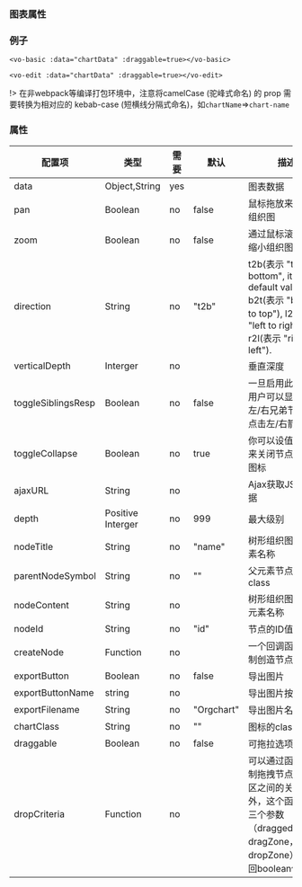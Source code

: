 ### 图表属性

### 例子

`<vo-basic :data="chartData" :draggable=true></vo-basic>`

`<vo-edit :data="chartData" :draggable=true></vo-edit>`

!> 在非webpack等编译打包环境中，注意将camelCase (驼峰式命名) 的 prop 需要转换为相对应的 kebab-case (短横线分隔式命名)，如`chartName`=>`chart-name`

### 属性

<table>
  <thead>
    <tr><th>配置项</th><th>类型</th><th style="width:90px">需要</th><th>默认</th><th>描述</th></tr>
  </thead>
  <tbody>
    <tr>
      <td>data</td><td>Object,String</td><td>yes</td><td></td><td>图表数据</td>
    </tr>
    <tr>
      <td>pan</td><td>Boolean</td><td>no</td><td>false</td><td>鼠标拖放来平移该组织图</td>
    </tr>
    <tr>
      <td>zoom</td><td>Boolean</td><td>no</td><td>false</td><td>通过鼠标滚轮放大/缩小组织图</td>
    </tr>
    <tr>
      <td>direction</td><td>String</td><td>no</td><td>"t2b"</td><td>t2b(表示 "top to bottom", it's default value), b2t(表示 "bottom to top"), l2r(表示 "left to right"), r2l(表示 "right to left").</td>
    </tr>
    <tr>
      <td>verticalDepth</td><td>Interger</td><td>no</td><td></td><td>垂直深度</td>
    </tr>
    <tr>
      <td>toggleSiblingsResp</td><td>Boolean</td><td>no</td><td>false</td><td>一旦启用此选项，用户可以显示/隐藏左/右兄弟节点分别点击左/右箭头</td>
    </tr>
    <tr>
      <td>toggleCollapse</td><td>Boolean</td><td>no</td><td>true</td><td>你可以设值为false来关闭节点的箭头图标</td>
    </tr>
    <tr>
      <td>ajaxURL</td><td>String</td><td>no</td><td></td><td>Ajax获取JSON数据</td>
    </tr>
    <tr>
      <td>depth</td><td>Positive Interger</td><td>no</td><td>999</td><td>最大级别</td>
    </tr>
    <tr>
      <td>nodeTitle</td><td>String</td><td>no</td><td>"name"</td><td>树形组织图中的元素名称</td>
    </tr>
    <tr>
      <td>parentNodeSymbol</td><td>String</td><td>no</td><td>""</td><td>父元素节点的图标class</td>
    </tr>
    <tr>
      <td>nodeContent</td><td>String</td><td>no</td><td></td><td>树形组织图中二级元素名称</td>
    </tr>
    <tr>
      <td>nodeId</td><td>String</td><td>no</td><td>"id"</td><td>节点的ID值</td>
    </tr>
    <tr>
      <td>createNode</td><td>Function</td><td>no</td><td></td><td>一个回调函数来定制创造节点的规则</td>
    </tr>
    <tr>
      <td>exportButton</td><td>Boolean</td><td>no</td><td>false</td><td>导出图片</td>
    </tr>
    <tr>
      <td>exportButtonName</td><td>string</td><td>no</td><td></td><td>导出图片按钮标题</td>
    </tr>
    <tr>
      <td>exportFilename</td><td>String</td><td>no</td><td>"Orgchart"</td><td>导出图片名称</td>
    </tr>
    <tr>
      <td>chartClass</td><td>String</td><td>no</td><td>""</td><td>图标的class</td>
    </tr>
    <tr>
      <td>draggable</td><td>Boolean</td><td>no</td><td>false</td><td>可拖拉选项</td>
    </tr>
    <tr>
      <td>dropCriteria</td><td>Function</td><td>no</td><td></td><td>可以通过函数来限制拖拽节点和放置区之间的关系。另外，这个函数接受三个参数（draggedNode，dragZone，dropZone），只返回boolean值。</td>
    </tr>
  </tbody>
</table>
